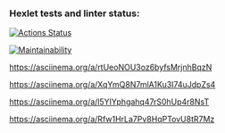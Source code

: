 ### Hexlet tests and linter status:
[![Actions Status](https://github.com/RadKirill00/frontend-project-44/actions/workflows/hexlet-check.yml/badge.svg)](https://github.com/RadKirill00/frontend-project-44/actions)


[![Maintainability](https://api.codeclimate.com/v1/badges/b32d6e84962891fe332e/maintainability)](https://codeclimate.com/github/RadKirill00/frontend-project-441/maintainability)

https://asciinema.org/a/rtUeoNOU3oz6byfsMrjnhBqzN

https://asciinema.org/a/XqYmQ8N7mlA1Ku3I74uJdpZs4

https://asciinema.org/a/l5YIYphgahq47rS0hUp4r8NsT

https://asciinema.org/a/Rfw1HrLa7Pv8HqPTovU8tR7Mz